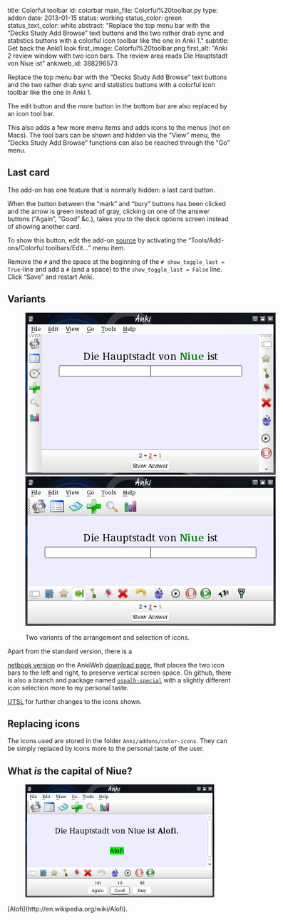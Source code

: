 title: Colorful toolbar
id: colorbar
main_file: Colorful%20toolbar.py
type: addon
date: 2013-01-15
status: working
status_color: green
status_text_color: white
abstract: "Replace the top menu bar with the “Decks Study Add Browse”
text buttons and the two rather drab sync and statistics buttons with
a colorful icon toolbar like the one in Anki 1."
subtitle: Get back the Anki1 look
first_image: Colorful%20toolbar.png
first_alt: "Anki 2 review window with two icon bars. The review area
reads Die Hauptstadt von Niue ist"
ankiweb_id: 388296573

Replace the top menu bar with the “Decks Study Add Browse” text
buttons and the two rather drab sync and statistics buttons with a
colorful icon toolbar like the one in Anki 1.

The edit button and the more button in the bottom bar are also
replaced by an icon tool bar.

This also adds a few more menu items and adds icons to the menus (not on Macs).
The tool bars can be shown and hidden via the "View" menu, the “Decks
Study Add Browse” functions can also be reached through the "Go" menu.

## Last card

The add-on has one feature that is normally hidden: a last card
button.

When the button between the “mark” and “bury” buttons has been clicked
and the arrow is green instead of gray, clicking on one of the answer
buttons (“Again”, “Good” &c.), takes you to the deck options screen
instead of showing another card.

To show this button, edit the add-on
[source](https://github.com/ospalh/anki-addons/blob/master/Colorful%20toolbar.py)
by activating the “Tools/Add-ons/Colorful toolbars/Edit...” menu item.

Remove the `#` and the space at the beginning of the  `#
show_toggle_last = True`-line  and add a `#` (and a space) to the
`show_toggle_last = False` line. Click “Save” and restart Anki.


## Variants

<figure style="width:562px;" class="clear">

<img src="images/toolbar%20netbook.png"
alt="Anki 2 with the tool bar at the left and right.  The review area
reads Die Hauptstadt von Niue ist">
<img src="images/toolbar%20ospalh.png"
alt="Anki 2 with a study icon and an undo icon.  The
review area reads Die Hauptstadt von Niue ist">
<figcaption>
    Two variants of the arrangement and selection of icons.
    </figcaption>
</figure>
Apart from the standard version, there is a

[netbook version](https://ankiweb.net/shared/info/1330596667)
on the AnkiWeb
[download page](https://ankiweb.net/shared/addons/), that places
the two icon bars to the left and right, to preserve vertical screen
space. On github, there is also a branch and package named
[`ospalh-special`](https://github.com/downloads/ospalh/anki-addons/colorful_toolbar_ospalh-special.zip)
with a slightly different icon selection more to my personal taste.


[UTSL](http://www.jargon.net/jargonfile/u/UTSL.html) for further
changes to the icons shown.

## Replacing icons

The icons used are stored in the folder
`Anki/addons/color-icons`. They can be simply replaced by icons more to the
personal taste of the user.

## What *is* the capital of Niue?

<figure><img src="images/Niue%20Alofi.png" alt="Anki
2. The review area reads Die Hauptstadt von Niue ist Alofi"> </figure>
[Alofi](http://en.wikipedia.org/wiki/Alofi).
